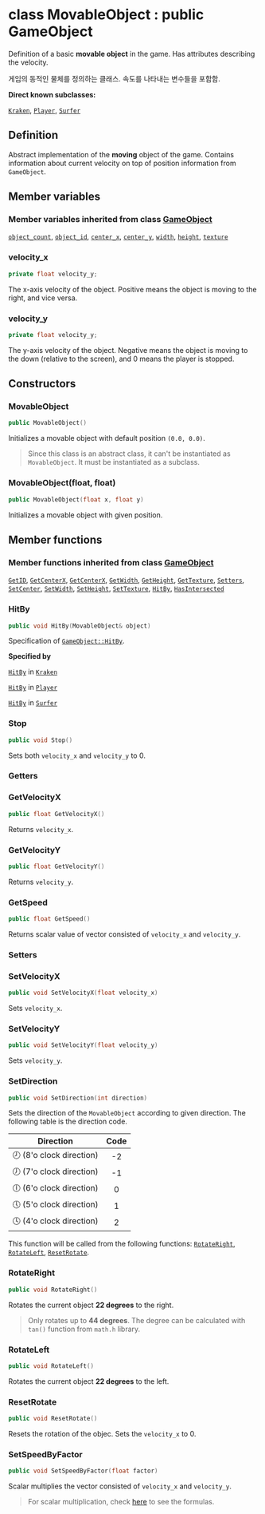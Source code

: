 # class MovableObject : public GameObject

Definition of a basic **movable object** in the game. Has attributes describing the velocity.

게임의 동적인 물체를 정의하는 클래스. 속도를 나타내는 변수들을 포함함.

**Direct known subclasses:**

[`Kraken`](MovableObject/Kraken.md), [`Player`](MovableObject/Player.md), [`Surfer`](MovableObject/Surfer.md)

## Definition

Abstract implementation of the **moving** object of the game. Contains information about current velocity on top of position information from `GameObject`.

## Member variables

### Member variables inherited from class [GameObject](../GameObject.md)

[`object_count`](../GameObject.md#object_count), 
[`object_id`](../GameObject.md#object_id), 
[`center_x`](../GameObject.md#center_x), 
[`center_y`](../GameObject.md#center_y), 
[`width`](../GameObject.md#width), 
[`height`](../GameObject.md#height), 
[`texture`](../GameObject.md#texture)

### velocity_x

```cpp
private float velocity_y;
```

The x-axis velocity of the object. Positive means the object is moving to the right, and vice versa.

### velocity_y

```cpp
private float velocity_y;
```

The y-axis velocity of the object. Negative means the object is moving to the down (relative to the screen), and 0 means the player is stopped.

## Constructors

### MovableObject

```cpp
public MovableObject()
```

Initializes a movable object with default position `(0.0, 0.0)`.

> Since this class is an abstract class, it can't be instantiated as `MovableObject`. It must be instantiated as a subclass.

### MovableObject(float, float)

```cpp
public MovableObject(float x, float y)
```

Initializes a movable object with given position.

## Member functions

### Member functions inherited from class [GameObject](../GameObject.md)

[`GetID`](../GameObject.md#GetID), 
[`GetCenterX`](../GameObject.md#GetCenterX), 
[`GetCenterX`](../GameObject.md#GetCenterX), 
[`GetWidth`](../GameObject.md#GetWidth), 
[`GetHeight`](../GameObject.md#GetHeight), 
[`GetTexture`](../GameObject.md#GetTexture), 
[`Setters`](../GameObject.md#Setters), 
[`SetCenter`](../GameObject.md#SetCenter), 
[`SetWidth`](../GameObject.md#SetWidth), 
[`SetHeight`](../GameObject.md#SetHeight), 
[`SetTexture`](../GameObject.md#SetTexture), 
[`HitBy`](../GameObject.md#HitBy), 
[`HasIntersected`](../GameObject.md#HasIntersected)

### HitBy

```cpp
public void HitBy(MovableObject& object)
```

Specification of [`GameObject::HitBy`](../GameObject.md#HitBy).

**Specified by**

[`HitBy`](MovableObject/Kraken.md#hitby) in [`Kraken`](MovableObject/Kraken.md)

[`HitBy`](MovableObject/Player.md#hitby) in [`Player`](MovableObject/Player.md)

[`HitBy`](MovableObject/Surfer.md#hitby) in [`Surfer`](MovableObject/Surfer.md)

### Stop

```cpp
public void Stop()
```

Sets both `velocity_x` and `velocity_y` to 0.

### Getters

### GetVelocityX

```cpp
public float GetVelocityX()
```

Returns `velocity_x`.

### GetVelocityY

```cpp
public float GetVelocityY()
```

Returns `velocity_y`.

### GetSpeed

```cpp
public float GetSpeed()
```

Returns scalar value of vector consisted of `velocity_x` and `velocity_y`.

### Setters

### SetVelocityX

```cpp
public void SetVelocityX(float velocity_x)
```

Sets `velocity_x`.

### SetVelocityY

```cpp
public void SetVelocityY(float velocity_y)
```

Sets `velocity_y`.

### SetDirection

```cpp
public void SetDirection(int direction)
```

Sets the direction of the `MovableObject` according to given direction. The following table is the direction code.

| Direction | Code |
|:---------:|:----:|
|🕗 (8'o clock direction) |  -2  |
|🕖 (7'o clock direction) |  -1  |
|🕕 (6'o clock direction) |   0  |
|🕔 (5'o clock direction) |   1  |
|🕓 (4'o clock direction) |   2  |

This function will be called from the following functions: [`RotateRight`](#RotateRight), [`RotateLeft`](#RotateLeft), [`ResetRotate`](#ResetRotate).

### RotateRight

```cpp
public void RotateRight()
```

Rotates the current object **22 degrees** to the right.

> Only rotates up to **44 degrees**. The degree can be calculated with `tan()` function from `math.h` library.

### RotateLeft

```cpp
public void RotateLeft()
```

Rotates the current object **22 degrees** to the left.

### ResetRotate

```cpp
public void ResetRotate()
```

Resets the rotation of the objec. Sets the `velocity_x` to 0.

### SetSpeedByFactor

```cpp
public void SetSpeedByFactor(float factor)
```

Scalar multiplies the vector consisted of `velocity_x` and `velocity_y`.

> For scalar multiplication, check [here](https://www.math24.net/scaling-vectors/) to see the formulas.
